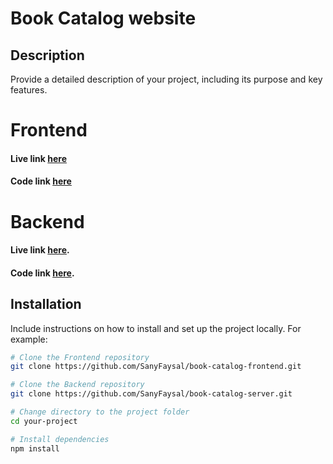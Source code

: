 # Book Catalog website

## Description

Provide a detailed description of your project, including its purpose and key features.

# Frontend

#### Live link [here](https://book-catalog-frontend-pi.vercel.app/)

#### Code link [here](https://github.com/SanyFaysal/book-catalog-frontend)

# Backend

#### Live link [here](https://book-catalog-backend-wheat.vercel.app/).

#### Code link [here](https://github.com/SanyFaysal/book-catelog-server).

## Installation

Include instructions on how to install and set up the project locally. For example:

```bash
# Clone the Frontend repository
git clone https://github.com/SanyFaysal/book-catalog-frontend.git

# Clone the Backend repository
git clone https://github.com/SanyFaysal/book-catalog-server.git

# Change directory to the project folder
cd your-project

# Install dependencies
npm install
```
